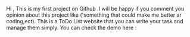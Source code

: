 Hi , This is my first project on Github .I will be happy if you comment you opinion about this project like ('something that could make me better ar coding,ect).
This is a ToDo List website that you can write your task and manage them simply.
You can check the demo here : 
